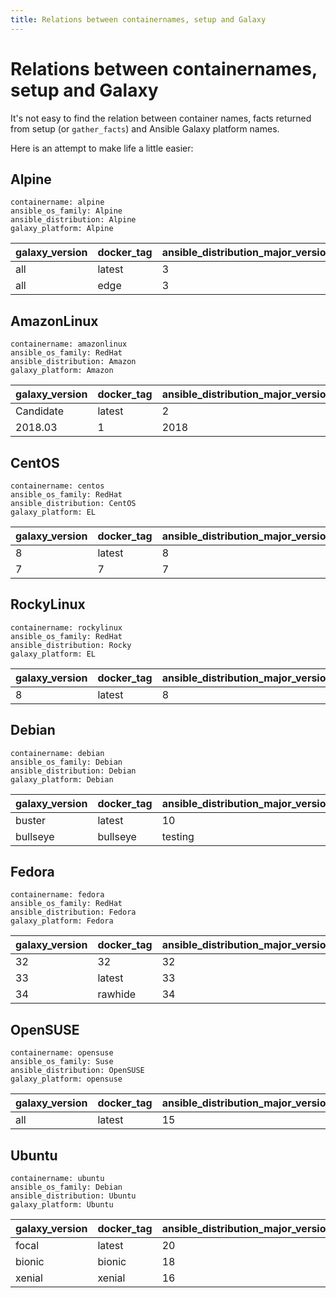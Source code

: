 ```yaml
---
title: Relations between containernames, setup and Galaxy
---
```


# Relations between containernames, setup and Galaxy

It's not easy to find the relation between container names, facts returned from setup (or `gather_facts`) and Ansible Galaxy platform names.

Here is an attempt to make life a little easier:

## Alpine

```
containername: alpine
ansible_os_family: Alpine
ansible_distribution: Alpine
galaxy_platform: Alpine
```

|galaxy_version|docker_tag|ansible_distribution_major_version|
|--------------|----------|----------------------------------|
|all           |latest    |3                                 |
|all           |edge      |3                                 |

## AmazonLinux

```
containername: amazonlinux
ansible_os_family: RedHat
ansible_distribution: Amazon
galaxy_platform: Amazon
```

|galaxy_version|docker_tag|ansible_distribution_major_version|
|--------------|----------|----------------------------------|
|Candidate     |latest    |2                                 |
|2018.03       |1         |2018                              |

## CentOS

```
containername: centos
ansible_os_family: RedHat
ansible_distribution: CentOS
galaxy_platform: EL
```

|galaxy_version|docker_tag|ansible_distribution_major_version|
|--------------|----------|----------------------------------|
|8             |latest    |8                                 |
|7             |7         |7                                 |

## RockyLinux

```
containername: rockylinux
ansible_os_family: RedHat
ansible_distribution: Rocky
galaxy_platform: EL
```

|galaxy_version|docker_tag|ansible_distribution_major_version|
|--------------|----------|----------------------------------|
|8             |latest    |8                                 |

## Debian

```
containername: debian
ansible_os_family: Debian
ansible_distribution: Debian
galaxy_platform: Debian
```

|galaxy_version|docker_tag|ansible_distribution_major_version|
|--------------|----------|----------------------------------|
|buster        |latest    |10                                |
|bullseye      |bullseye  |testing                           |

## Fedora

```
containername: fedora
ansible_os_family: RedHat
ansible_distribution: Fedora
galaxy_platform: Fedora
```

|galaxy_version|docker_tag|ansible_distribution_major_version|
|--------------|----------|----------------------------------|
|32            |32        |32                                |
|33            |latest    |33                                |
|34            |rawhide   |34                                |

## OpenSUSE

```
containername: opensuse
ansible_os_family: Suse
ansible_distribution: OpenSUSE
galaxy_platform: opensuse
```

|galaxy_version|docker_tag|ansible_distribution_major_version|
|--------------|----------|----------------------------------|
|all           |latest    |15                                |

## Ubuntu

```
containername: ubuntu
ansible_os_family: Debian
ansible_distribution: Ubuntu
galaxy_platform: Ubuntu
```

|galaxy_version|docker_tag|ansible_distribution_major_version|
|--------------|----------|----------------------------------|
|focal         |latest    |20                                |
|bionic        |bionic    |18                                |
|xenial        |xenial    |16                                |
